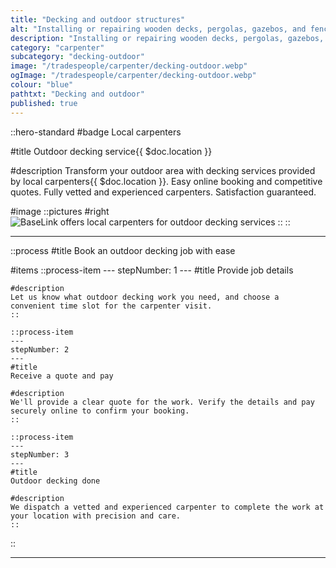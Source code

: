 ```yaml
---
title: "Decking and outdoor structures"
alt: "Installing or repairing wooden decks, pergolas, gazebos, and fencing"
description: "Installing or repairing wooden decks, pergolas, gazebos, and fencing"
category: "carpenter"
subcategory: "decking-outdoor"
image: "/tradespeople/carpenter/decking-outdoor.webp"
ogImage: "/tradespeople/carpenter/decking-outdoor.webp"
colour: "blue"
pathtxt: "Decking and outdoor"
published: true
---
```


::hero-standard
#badge
Local carpenters

#title
Outdoor decking service{{ $doc.location }}

#description
Transform your outdoor area with decking services provided by local carpenters{{ $doc.location }}. Easy online booking and competitive quotes. Fully vetted and experienced carpenters. Satisfaction guaranteed.

#image
    ::pictures
    #right
    ![BaseLink offers local carpenters for outdoor decking services](/tradespeople/carpenter/decking-outdoor.webp)
    ::
::

---

::process
#title
Book an outdoor decking job with ease

#items
    ::process-item
    ---
    stepNumber: 1
    ---
    #title
    Provide job details

    #description
    Let us know what outdoor decking work you need, and choose a convenient time slot for the carpenter visit.
    ::
    
    ::process-item
    ---
    stepNumber: 2
    ---
    #title
    Receive a quote and pay

    #description
    We'll provide a clear quote for the work. Verify the details and pay securely online to confirm your booking.
    ::

    ::process-item
    ---
    stepNumber: 3
    ---
    #title
    Outdoor decking done

    #description
    We dispatch a vetted and experienced carpenter to complete the work at your location with precision and care.
    ::
::

---